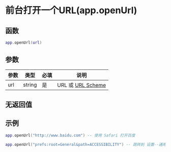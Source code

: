 # 前台打开一个URL(app.openUrl)

## 函数

```lua
app.openUrl(url)
```

## 参数

| 参数  | 类型     | 必填 | 说明                                                                                                                                     |
| --- | ------ | -- | -------------------------------------------------------------------------------------------------------------------------------------- |
| url | string | 是  | URL 或 [URL Scheme](https://developer.apple.com/library/ios/featuredarticles/iPhoneURLScheme\_Reference/Introduction/Introduction.html) |

## 无返回值

## 示例

```lua
app.openUrl("http://www.baidu.com") -- 使用 Safari 打开百度

app.openUrl("prefs:root=General&path=ACCESSIBILITY") -- 跳转到 设置--通用--辅助功能
```

